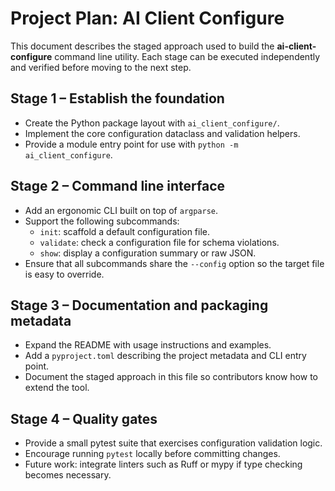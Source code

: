 # Project Plan: AI Client Configure

This document describes the staged approach used to build the **ai-client-configure**
command line utility. Each stage can be executed independently and verified before
moving to the next step.

## Stage 1 – Establish the foundation

- Create the Python package layout with `ai_client_configure/`.
- Implement the core configuration dataclass and validation helpers.
- Provide a module entry point for use with `python -m ai_client_configure`.

## Stage 2 – Command line interface

- Add an ergonomic CLI built on top of `argparse`.
- Support the following subcommands:
  - `init`: scaffold a default configuration file.
  - `validate`: check a configuration file for schema violations.
  - `show`: display a configuration summary or raw JSON.
- Ensure that all subcommands share the `--config` option so the target file is easy
  to override.

## Stage 3 – Documentation and packaging metadata

- Expand the README with usage instructions and examples.
- Add a `pyproject.toml` describing the project metadata and CLI entry point.
- Document the staged approach in this file so contributors know how to extend the
  tool.

## Stage 4 – Quality gates

- Provide a small pytest suite that exercises configuration validation logic.
- Encourage running `pytest` locally before committing changes.
- Future work: integrate linters such as Ruff or mypy if type checking becomes
  necessary.
